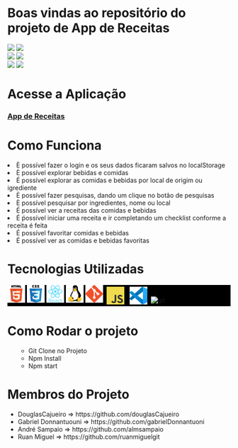 

# Boas vindas ao repositório do projeto de App de Receitas
<img src="https://media.giphy.com/media/gz46iALNZ8yQiTrAll/giphy.gif" />  <img src="https://media.giphy.com/media/3Fsog8CErdqykdrZ82/giphy.gif" />  
<img src="https://media.giphy.com/media/UrHsAY5uFUG1IwKdIh/giphy.gif" />  <img src="https://media.giphy.com/media/BBvaRQLQUnbX5kX0JL/giphy.gif" />  
<img src="https://media.giphy.com/media/8xPZR5l3DhhMMRQ0Br/giphy.gif" />  <img src="https://media.giphy.com/media/iuSa9855GP3TWJpdlQ/giphy.gif" />  


# Acesse a Aplicação
<a href="https://ruanmiguelgit.github.io/Recipes-App/"><h3> App de Receitas</h3> </a>

# Como Funciona
<li> È possível fazer o login e os seus dados ficaram salvos no localStorage </li>
<li> È possível explorar bebidas e comidas</li>
<li> É possível explorar as comidas e bebidas por local de origim ou igrediente</li>
<li> È possível fazer pesquisas, dando um clique no botão de pesquisas</li>
<li> È possível pesquisar por ingredientes, nome ou local</li> 
<li> É possível ver a receitas das comidas e bebidas </li>
<li> É ṕossível iniciar uma receita e ir completando um checklist conforme a receita é feita </li>
<li> É possível favoritar comidas e bebidas</li> 
<li> É possível ver as comidas e bebidas favoritas</li>



# Tecnologias Utilizadas
<p align="center">
 <div style="background-color:black">
<img src="https://raw.githubusercontent.com/devicons/devicon/master/icons/html5/html5-original-wordmark.svg" alt="html5" style="max-width:100%;" width="40" height="40">
<img src="https://raw.githubusercontent.com/devicons/devicon/master/icons/css3/css3-original-wordmark.svg" alt="css3" style="max-width:100%;" width="40" height="40">
<img src="https://raw.githubusercontent.com/devicons/devicon/master/icons/react/react-original-wordmark.svg" alt="react" style="max-width:100%;" width="40" height="40">
<img src="https://raw.githubusercontent.com/devicons/devicon/master/icons/linux/linux-original.svg" alt="linux" style="max-width:100%;" width="40" height="40">
<img src="https://raw.githubusercontent.com/devicons/devicon/master/icons/git/git-original.svg" alt="git" style="max-width:100%;" width="40" height="40">
<img src="https://raw.githubusercontent.com/github/explore/80688e429a7d4ef2fca1e82350fe8e3517d3494d/topics/javascript/javascript.png" alt="Javascript" height="40" style="vertical-align:top; margin:4px">
<img src="https://raw.githubusercontent.com/github/explore/80688e429a7d4ef2fca1e82350fe8e3517d3494d/topics/visual-studio-code/visual-studio-code.png" alt="VS Code" height="40" style="vertical-align:top; margin:4px">
<img src="https://cdn-media-1.freecodecamp.org/images/1*FDNeKIUeUnf0XdqHmi7nsw.png" alt="git" style="max-width:100%;" width="40" height="40">


</p>
</div>

# Como Rodar o projeto
<ol>
  <ul>
  <li> Git Clone no Projeto</li>
  <li> Npm Install</li>
  <li> Npm start</li>
 </ul>
 </ol>

# Membros do Projeto
<ul>
  <li>DouglasCajueiro => https://github.com/douglasCajueiro </li>
  <li>Gabriel Donnantuouni => https://github.com/gabrielDonnantuoni</li>
  <li>André Sampaio => https://github.com/almsampaio</li>
  <li>Ruan Miguel => https://github.com/ruanmiguelgit</li>
</ul>


  





  
